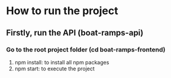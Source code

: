 # How to run the project

## Firstly, run the API (boat-ramps-api)

### Go to the root project folder (cd boat-ramps-frontend)

<ol>
    <li>npm install: to install all npm packages</li>
    <li>npm start: to execute the project</li>
</ol>
